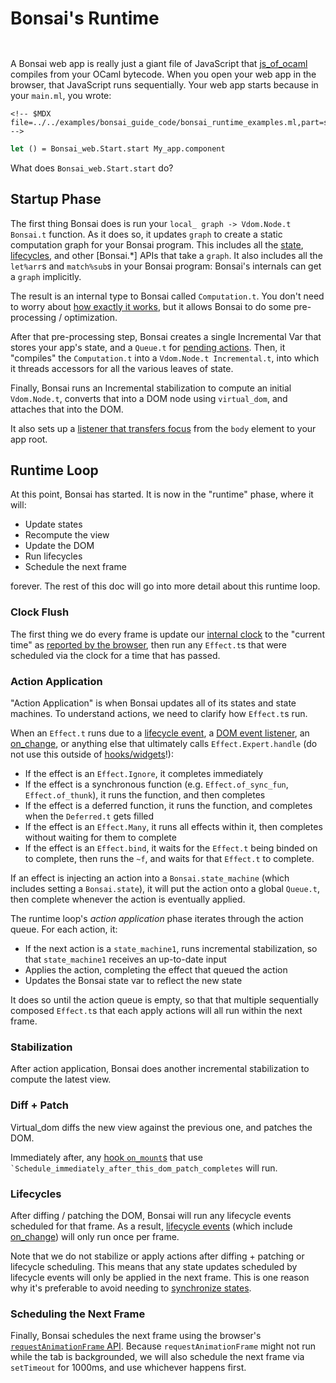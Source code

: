 # Bonsai's Runtime

```{=html}
```
```{=html}
```
A Bonsai web app is really just a giant file of JavaScript that
[js_of_ocaml](./javascript_interop.md) compiles from your OCaml
bytecode. When you open your web app in the browser, that JavaScript
runs sequentially. Your web app starts because in your `main.ml`, you
wrote:

```{=html}
<!-- $MDX file=../../examples/bonsai_guide_code/bonsai_runtime_examples.ml,part=start -->
```
``` ocaml
let () = Bonsai_web.Start.start My_app.component
```

What does `Bonsai_web.Start.start` do?

## Startup Phase

The first thing Bonsai does is run your
`local_ graph -> Vdom.Node.t Bonsai.t` function. As it does so, it
updates `graph` to create a static computation graph for your Bonsai
program. This includes all the [state](../guide/04-state.md),
[lifecycles](./lifecycles.md), and other \[Bonsai.\*\] APIs that take a
`graph`. It also includes all the `let%arr`s and `match%sub`s in your
Bonsai program: Bonsai's internals can get a `graph` implicitly.

The result is an internal type to Bonsai called `Computation.t`. You
don't need to worry about [how exactly it
works](../advanced/how_bonsai_works.md), but it allows Bonsai to do some
pre-processing / optimization.

After that pre-processing step, Bonsai creates a single Incremental Var
that stores your app's state, and a `Queue.t` for [pending
actions](#action-application). Then, it "compiles" the `Computation.t`
into a `Vdom.Node.t Incremental.t`, into which it threads accessors for
all the various leaves of state.

Finally, Bonsai runs an Incremental stabilization to compute an initial
`Vdom.Node.t`, converts that into a DOM node using `virtual_dom`, and
attaches that into the DOM.

It also sets up a [listener that transfers
focus](./focus.md#bonsai-focus-stealer) from the `body` element to your
app root.

## Runtime Loop

At this point, Bonsai has started. It is now in the "runtime" phase,
where it will:

-   Update states
-   Recompute the view
-   Update the DOM
-   Run lifecycles
-   Schedule the next frame

forever. The rest of this doc will go into more detail about this
runtime loop.

### Clock Flush

The first thing we do every frame is update our [internal
clock](./time.md) to the "current time" as [reported by the
browser](https://developer.mozilla.org/en-US/docs/Web/JavaScript/Reference/Global_Objects/Date/now),
then run any `Effect.t`s that were scheduled via the clock for a time
that has passed.

### Action Application

"Action Application" is when Bonsai updates all of its states and state
machines. To understand actions, we need to clarify how `Effect.t`s run.

When an `Effect.t` runs due to a [lifecycle event](./lifecycles.md), a
[DOM event listener](../guide/01-virtual_dom.md#event-handlers), an
[on_change](./edge_triggered_effects.md), or anything else that
ultimately calls `Effect.Expert.handle` (do not use this outside of
[hooks/widgets](./low_level_vdom.md)!):

-   If the effect is an `Effect.Ignore`, it completes immediately
-   If the effect is a synchronous function (e.g. `Effect.of_sync_fun`,
    `Effect.of_thunk`), it runs the function, and then completes
-   If the effect is a deferred function, it runs the function, and
    completes when the `Deferred.t` gets filled
-   If the effect is an `Effect.Many`, it runs all effects within it,
    then completes without waiting for them to complete
-   If the effect is an `Effect.bind`, it waits for the `Effect.t` being
    binded on to complete, then runs the `~f`, and waits for that
    `Effect.t` to complete.

If an effect is injecting an action into a `Bonsai.state_machine` (which
includes setting a `Bonsai.state`), it will put the action onto a global
`Queue.t`, then complete whenever the action is eventually applied.

The runtime loop's *action application* phase iterates through the
action queue. For each action, it:

-   If the next action is a `state_machine1`, runs incremental
    stabilization, so that `state_machine1` receives an up-to-date input
-   Applies the action, completing the effect that queued the action
-   Updates the Bonsai state var to reflect the new state

It does so until the action queue is empty, so that that multiple
sequentially composed `Effect.t`s that each apply actions will all run
within the next frame.

### Stabilization

After action application, Bonsai does another incremental stabilization
to compute the latest view.

### Diff + Patch

Virtual_dom diffs the new view against the previous one, and patches the
DOM.

Immediately after, any [hook `on_mount`s](./low_level_vdom.md#hooks)
that use `` `Schedule_immediately_after_this_dom_patch_completes `` will
run.

### Lifecycles

After diffing / patching the DOM, Bonsai will run any lifecycle events
scheduled for that frame. As a result, [lifecycle
events](./lifecycles.md) (which include
[on_change](./edge_triggered_effects.md)) will only run once per frame.

Note that we do not stabilize or apply actions after diffing + patching
or lifecycle scheduling. This means that any state updates scheduled by
lifecycle events will only be applied in the next frame. This is one
reason why it's preferable to avoid needing to [synchronize
states](./organizing_state.md).

### Scheduling the Next Frame

Finally, Bonsai schedules the next frame using the browser's
[`requestAnimationFrame`
API](https://developer.mozilla.org/en-US/docs/Web/API/Window/requestAnimationFrame).
Because `requestAnimationFrame` might not run while the tab is
backgrounded, we will also schedule the next frame via `setTimeout` for
1000ms, and use whichever happens first.
